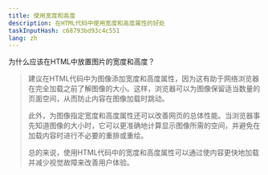 ```yaml
---
title: 使用宽度和高度
description: 在HTML代码中使用宽度和高度属性的好处
taskInputHash: c68793bd93c4c551
lang: zh
---
```

为什么应该在HTML中放置图片的宽度和高度？

> 建议在HTML代码中为图像添加宽度和高度属性，因为这有助于网络浏览器在完全加载之前了解图像的大小。这样，浏览器可以为图像保留适当数量的页面空间，从而防止内容在图像加载时跳动。
> 
> 此外，为图像指定宽度和高度属性还可以改善网页的总体性能。当浏览器事先知道图像的大小时，它可以更准确地计算显示图像所需的空间，并避免在加载内容时进行不必要的重排或重绘。
> 
> 总的来说，使用HTML代码中的宽度和高度属性可以通过使内容更快地加载并减少视觉故障来改善用户体验。
